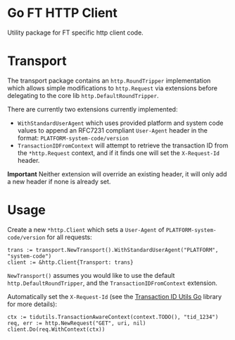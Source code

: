 # Go FT HTTP Client

Utility package for FT specific http client code.

# Transport

The transport package contains an `http.RoundTripper` implementation which allows simple modifications to `http.Request` via extensions before delegating to the core lib `http.DefaultRoundTripper`.

There are currently two extensions currently implemented:

* `WithStandardUserAgent` which uses provided platform and system code values to append an RFC7231 compliant `User-Agent` header in the format: `PLATFORM-system-code/version`
* `TransactionIDFromContext` will attempt to retrieve the transaction ID from the `*http.Request` context, and if it finds one will set the `X-Request-Id` header.

**Important** Neither extension will override an existing header, it will only add a new header if none is already set.

# Usage

Create a new `*http.Client` which sets a `User-Agent` of `PLATFORM-system-code/version` for all requests:

```
trans := transport.NewTransport().WithStandardUserAgent("PLATFORM", "system-code")
client := &http.Client{Transport: trans}
```

`NewTransport()` assumes you would like to use the default `http.DefaultRoundTripper`, and the `TransactionIDFromContext` extension.

Automatically set the `X-Request-Id` (see the [Transaction ID Utils Go](https://github.com/Financial-Times/transactionid-utils-go) library for more details):

```
ctx := tidutils.TransactionAwareContext(context.TODO(), "tid_1234")
req, err := http.NewRequest("GET", uri, nil)
client.Do(req.WithContext(ctx))
```
